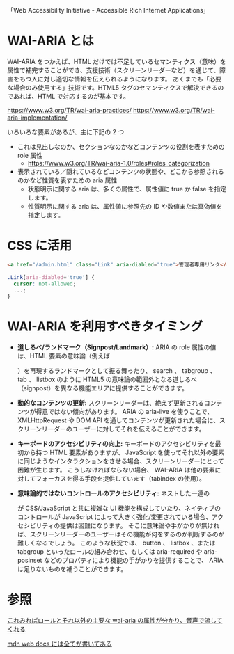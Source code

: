 「Web Accessibility Initiative - Accessible Rich Internet Applications」

# WAI-ARIA とは

WAI-ARIA をつかえば、HTML だけでは不足しているセマンティクス（意味）を属性で補完することができ、支援技術（スクリーンリーダーなど）を通じて、障害をもつ人に対し適切な情報を伝えられるようになります。
あくまでも「必要な場合のみ使用する」技術です。HTML5 タグのセマンティクスで解決できるのであれば、HTML で対応するのが基本です。

https://www.w3.org/TR/wai-aria-practices/
https://www.w3.org/TR/wai-aria-implementation/

いろいろな要素があるが、主に下記の 2 つ

- これは見出しなのか、セクションなのかなどコンテンツの役割を表すための role 属性
  - https://www.w3.org/TR/wai-aria-1.0/roles#roles_categorization
- 表示されている／隠れているなどコンテンツの状態や、どこから参照されるのかなど性質を表すための aria 属性
  - 状態明示に関する aria は、多くの属性で、属性値に true か false を指定します。
  - 性質明示に関する aria は、属性値に参照先の ID や数値または真偽値を指定します。

# CSS に活用

```html
<a href="/admin.html" class="Link" aria-diabled="true">管理者専用リンク</a>
```

```css
.Link[aria-diabled='true'] {
  cursor: not-allowed;
  ...;
}
```

# WAI-ARIA を利用すべきタイミング

- **道しるべ/ランドマーク（Signpost/Landmark）:** ARIA の role 属性の値は、HTML 要素の意味論（例えば <nav>）を再現するランドマークとして振る舞ったり、 search 、 tabgroup 、 tab 、 listbox のように HTML5 の意味論の範囲外となる道しるべ（signpost）を異なる機能エリアに提供することができます。

- **動的なコンテンツの更新:** スクリーンリーダーは、絶えず更新されるコンテンツが得意ではない傾向があります。 ARIA の aria-live を使うことで、 XMLHttpRequest や DOM API を通してコンテンツが更新された場合に、スクリーンリーダーのユーザーに対してそれを伝えることができます。

- **キーボードのアクセシビリティの向上:** キーボードのアクセシビリティを最初から持つ HTML 要素がありますが、 JavaScript を使ってそれ以外の要素に同じようなインタラクションをさせる場合、スクリーンリーダーにとって困難が生じます。 こうしなければならない場合、 WAI-ARIA は他の要素に対してフォーカスを得る手段を提供しています（tabindex の使用）。

- **意味論的ではないコントロールのアクセシビリティ:** ネストした一連の <div> が CSS/JavaScript と共に複雑な UI 機能を構成していたり、ネイティブのコントロールが JavaScript によって大きく強化/変更されている場合、アクセシビリティの提供は困難になります。 そこに意味論や手がかりが無ければ、スクリーンリーダーのユーザーはその機能が何をするのか判断するのが難しくなるでしょう。 このような状況では、 button 、 listbox 、または tabgroup といったロールの組み合わせ、もしくは aria-required や aria-posinset などのプロパティにより機能の手がかりを提供することで、 ARIA は足りないものを補うことができます。

# 参照

[これみればロールとそれ以外の主要な wai-aria の属性が分かり、音声で流してくれる](https://www.codegrid.net/articles/2016-wai-aria-1)

[mdn web docs には全てが書いてある](https://developer.mozilla.org/ja/docs/Learn/Accessibility/WAI-ARIA_basics)
